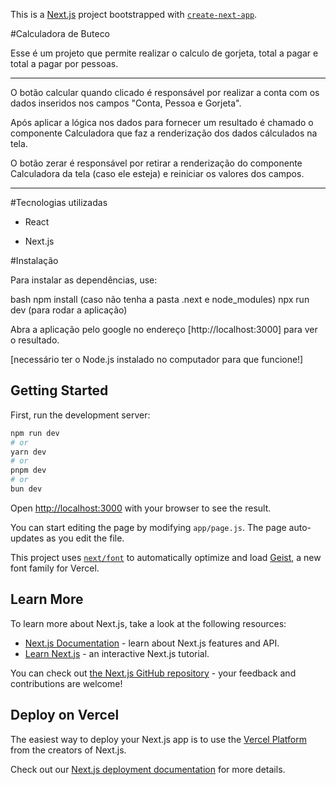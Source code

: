 This is a [Next.js](https://nextjs.org) project bootstrapped with [`create-next-app`](https://nextjs.org/docs/app/api-reference/cli/create-next-app).

#Calculadora de Buteco

Esse é um projeto que permite realizar o calculo de gorjeta, total a pagar e total a pagar por pessoas.

-----

O botão calcular quando clicado é responsável por realizar a conta com os dados inseridos nos campos "Conta, Pessoa e Gorjeta".

Após aplicar a lógica nos dados para fornecer um resultado é chamado o componente Calculadora que faz a renderização dos dados cálculados na tela.

O botão zerar é responsável por retirar a renderização do componente Calculadora da tela (caso ele esteja) e reiniciar os valores dos campos.

-----

#Tecnologias utilizadas

- React

- Next.js

#Instalação

Para instalar as dependências, use:

bash
  npm install (caso não tenha a pasta .next e node_modules)
  npx run dev (para rodar a aplicação)

Abra a aplicação pelo google no endereço [http://localhost:3000] para ver o resultado.


[necessário ter o Node.js instalado no computador para que funcione!]


## Getting Started

First, run the development server:

```bash
npm run dev
# or
yarn dev
# or
pnpm dev
# or
bun dev
```

Open [http://localhost:3000](http://localhost:3000) with your browser to see the result.

You can start editing the page by modifying `app/page.js`. The page auto-updates as you edit the file.

This project uses [`next/font`](https://nextjs.org/docs/app/building-your-application/optimizing/fonts) to automatically optimize and load [Geist](https://vercel.com/font), a new font family for Vercel.

## Learn More

To learn more about Next.js, take a look at the following resources:

- [Next.js Documentation](https://nextjs.org/docs) - learn about Next.js features and API.
- [Learn Next.js](https://nextjs.org/learn) - an interactive Next.js tutorial.

You can check out [the Next.js GitHub repository](https://github.com/vercel/next.js) - your feedback and contributions are welcome!

## Deploy on Vercel

The easiest way to deploy your Next.js app is to use the [Vercel Platform](https://vercel.com/new?utm_medium=default-template&filter=next.js&utm_source=create-next-app&utm_campaign=create-next-app-readme) from the creators of Next.js.

Check out our [Next.js deployment documentation](https://nextjs.org/docs/app/building-your-application/deploying) for more details.
